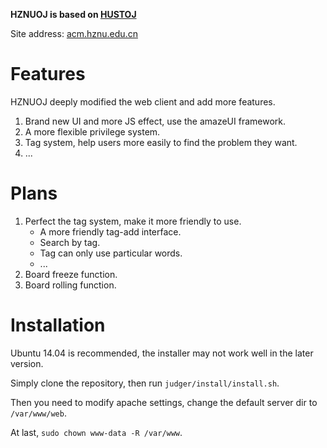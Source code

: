 **HZNUOJ is based on [HUSTOJ](https://github.com/zhblue/hustoj)**

Site address: [acm.hznu.edu.cn](http://acm.hznu.edu.cn)

# Features
HZNUOJ deeply modified the web client and add more features.

1. Brand new UI and more JS effect, use the amazeUI framework.
2. A more flexible privilege system.
3. Tag system, help users more easily to find the problem they want.
4. ...

# Plans
1. Perfect the tag system, make it more friendly to use.
    * A more friendly tag-add interface.
    * Search by tag.
    * Tag can only use particular words.
    * ...
2. Board freeze function.
3. Board rolling function.

# Installation
Ubuntu 14.04 is recommended, the installer may not work well in the later version.

Simply clone the repository, then run `judger/install/install.sh`.

Then you need to modify apache settings, change the default server dir to `/var/www/web`.

At last, `sudo chown www-data -R /var/www`.

